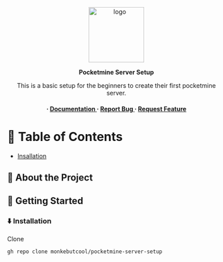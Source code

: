<div align='center'>

<img src=https://raw.githubusercontent.com/monkebutcool/jumpscare/main/pictures/pocketmine-server-setup.ico alt="logo" width=128 height=128 />
                     <strong><p>Pocketmine Server Setup</p></strong>
<p>This is a basic setup for the beginners to create their first pocketmine server.</p>

<h4> <span> · </span> <a href="https://github.com/monkebutcool/Pocketmine Server Setup/blob/master/README.md"> Documentation </a> <span> · </span> <a href="https://github.com/monkebutcool/Pocketmine Server Setup/issues"> Report Bug </a> <span> · </span> <a href="https://github.com/monkebutcool/Pocketmine Server Setup/issues"> Request Feature </a> </h4>


</div>

# :notebook_with_decorative_cover: Table of Contents

- [Insallation](#down_arrow-installation)


## :star2: About the Project

## :toolbox: Getting Started

### :arrow_down: Installation

Clone
```bash
gh repo clone monkebutcool/pocketmine-server-setup
```

